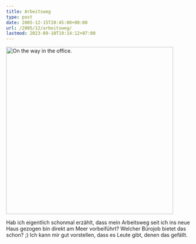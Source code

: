 ```yaml
---
title: Arbeitsweg
type: post
date: 2005-12-15T20:45:00+00:00
url: /2005/12/arbeitsweg/
lastmod: 2023-09-10T19:14:12+07:00
---
```

[<img width="455" src="//static.flickr.com/36/73990583_dcc4419214.jpg" alt="On the way in the office." />][1]

Hab ich eigentlich schonmal erzählt, dass mein Arbeitsweg seit ich ins neue Haus gezogen bin direkt am Meer vorbeiführt? Welcher Bürojob bietet das schon? ;) Ich kann mir gut vorstellen, dass es Leute gibt, denen das gefällt.

 [1]: http://www.flickr.com/photos/schreibblogade/73990583/ "On the way in the office."
